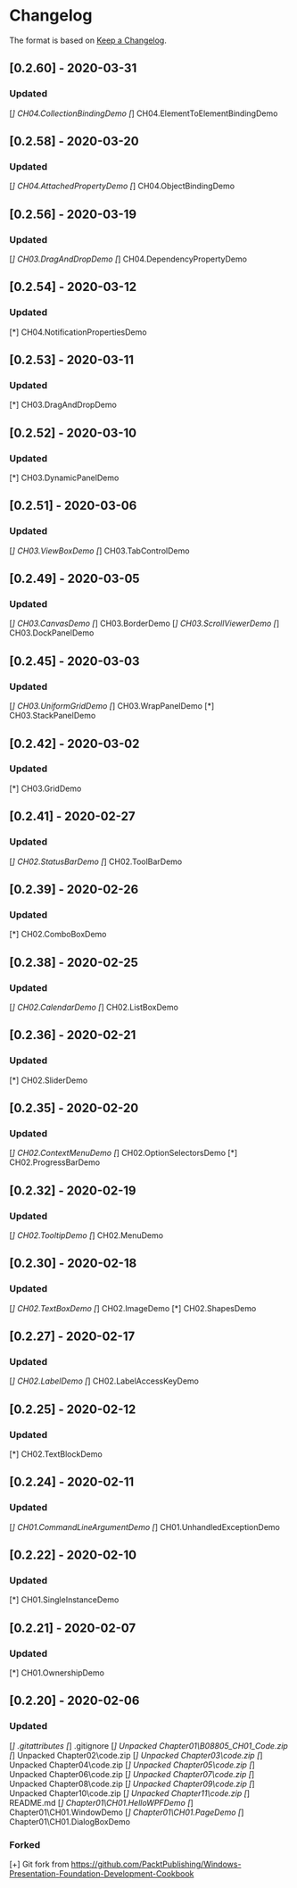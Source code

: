 # Changelog

The format is based on [Keep a Changelog](https://keepachangelog.com/en/1.0.0/).

## [0.2.60] - 2020-03-31
### Updated
  [*] CH04.CollectionBindingDemo
  [*] CH04.ElementToElementBindingDemo

## [0.2.58] - 2020-03-20
### Updated
  [*] CH04.AttachedPropertyDemo
  [*] CH04.ObjectBindingDemo

## [0.2.56] - 2020-03-19
### Updated
  [*] CH03.DragAndDropDemo
  [*] CH04.DependencyPropertyDemo

## [0.2.54] - 2020-03-12
### Updated
  [*] CH04.NotificationPropertiesDemo

## [0.2.53] - 2020-03-11
### Updated
  [*] CH03.DragAndDropDemo

## [0.2.52] - 2020-03-10
### Updated
  [*] CH03.DynamicPanelDemo

## [0.2.51] - 2020-03-06
### Updated
  [*] CH03.ViewBoxDemo
  [*] CH03.TabControlDemo

## [0.2.49] - 2020-03-05
### Updated
  [*] CH03.CanvasDemo
  [*] CH03.BorderDemo
  [*] CH03.ScrollViewerDemo
  [*] CH03.DockPanelDemo

## [0.2.45] - 2020-03-03
### Updated
  [*] CH03.UniformGridDemo
  [*] CH03.WrapPanelDemo
  [*] CH03.StackPanelDemo

## [0.2.42] - 2020-03-02
### Updated
  [*] CH03.GridDemo

## [0.2.41] - 2020-02-27
### Updated
  [*] CH02.StatusBarDemo
  [*] CH02.ToolBarDemo

## [0.2.39] - 2020-02-26
### Updated
  [*] CH02.ComboBoxDemo

## [0.2.38] - 2020-02-25
### Updated
  [*] CH02.CalendarDemo
  [*] CH02.ListBoxDemo

## [0.2.36] - 2020-02-21
### Updated
  [*] CH02.SliderDemo

## [0.2.35] - 2020-02-20
### Updated
  [*] CH02.ContextMenuDemo
  [*] CH02.OptionSelectorsDemo
  [*] CH02.ProgressBarDemo

## [0.2.32] - 2020-02-19
### Updated
  [*] CH02.TooltipDemo
  [*] CH02.MenuDemo

## [0.2.30] - 2020-02-18
### Updated
  [*] CH02.TextBoxDemo
  [*] CH02.ImageDemo
  [*] CH02.ShapesDemo

## [0.2.27] - 2020-02-17
### Updated
  [*] CH02.LabelDemo
  [*] CH02.LabelAccessKeyDemo

## [0.2.25] - 2020-02-12
### Updated
  [*] CH02.TextBlockDemo

## [0.2.24] - 2020-02-11
### Updated
  [*] CH01.CommandLineArgumentDemo
  [*] CH01.UnhandledExceptionDemo

## [0.2.22] - 2020-02-10
### Updated
  [*] CH01.SingleInstanceDemo

## [0.2.21] - 2020-02-07
### Updated
  [*] CH01.OwnershipDemo

## [0.2.20] - 2020-02-06
### Updated
  [*] .gitattributes
  [*] .gitignore
  [*] Unpacked Chapter01\B08805_CH01_Code.zip
  [*] Unpacked Chapter02\code.zip
  [*] Unpacked Chapter03\code.zip
  [*] Unpacked Chapter04\code.zip
  [*] Unpacked Chapter05\code.zip
  [*] Unpacked Chapter06\code.zip
  [*] Unpacked Chapter07\code.zip
  [*] Unpacked Chapter08\code.zip
  [*] Unpacked Chapter09\code.zip
  [*] Unpacked Chapter10\code.zip
  [*] Unpacked Chapter11\code.zip
  [*] README.md
  [*] Chapter01\CH01.HelloWPFDemo
  [*] Chapter01\CH01.WindowDemo
  [*] Chapter01\CH01.PageDemo
  [*] Chapter01\CH01.DialogBoxDemo
### Forked
  [+] Git fork from https://github.com/PacktPublishing/Windows-Presentation-Foundation-Development-Cookbook
